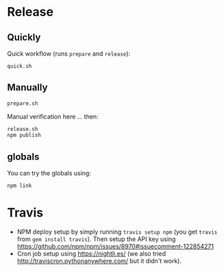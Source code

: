 # Release

## Quickly

Quick workflow (runs `prepare` and `release`):

```sh
quick.sh
```

## Manually

```sh
prepare.sh
```

Manual verification here ... then:

```sh
release.sh
npm publish
```

## globals

You can try the globals using:

```
npm link
```

# Travis
* NPM deploy setup by simply running `travis setup npm` (you get `travis` from `gem install travis`). Then setup the API key using https://github.com/npm/npm/issues/8970#issuecomment-122854271 
* Cron job setup using https://nightli.es/  (we also tried http://traviscron.pythonanywhere.com/ but it didn't work).
